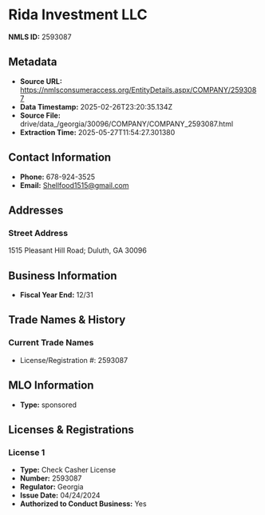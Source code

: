 # Rida Investment LLC

**NMLS ID:** 2593087

## Metadata
- **Source URL:** https://nmlsconsumeraccess.org/EntityDetails.aspx/COMPANY/2593087
- **Data Timestamp:** 2025-02-26T23:20:35.134Z
- **Source File:** drive/data_/georgia/30096/COMPANY/COMPANY_2593087.html
- **Extraction Time:** 2025-05-27T11:54:27.301380

## Contact Information
- **Phone:** 678-924-3525
- **Email:** Shellfood1515@gmail.com

## Addresses
### Street Address
1515 Pleasant Hill Road; Duluth, GA 30096

## Business Information
- **Fiscal Year End:** 12/31

## Trade Names & History
### Current Trade Names
- License/Registration #: 2593087

## MLO Information
- **Type:** sponsored

## Licenses & Registrations

### License 1
- **Type:** Check Casher License
- **Number:** 2593087
- **Regulator:** Georgia
- **Issue Date:** 04/24/2024
- **Authorized to Conduct Business:** Yes
